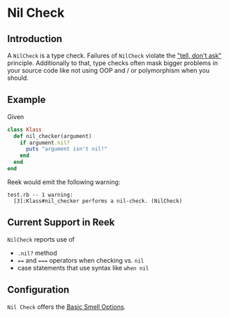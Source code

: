# Nil Check

## Introduction

A `NilCheck` is a type check. Failures of `NilCheck` violate the ["tell, don't ask"](http://robots.thoughtbot.com/tell-dont-ask) principle.
Additionally to that, type checks often mask bigger problems in your source code like not using OOP and / or polymorphism when you should.

## Example

Given

```Ruby
class Klass
  def nil_checker(argument)
    if argument.nil?
      puts "argument isn't nil!"
    end
  end
end
```

Reek would emit the following warning:

```
test.rb -- 1 warning:
  [3]:Klass#nil_checker performs a nil-check. (NilCheck)
```

##  Current Support in Reek

`NilCheck` reports use of 

* <code>.nil?</code> method
* <code>==</code> and <code>===</code> operators when checking vs. <code>nil</code>
* case statements that use syntax like <code>when nil</code>

## Configuration

`Nil Check` offers the [Basic Smell Options](Basic-Smell-Options.md).
